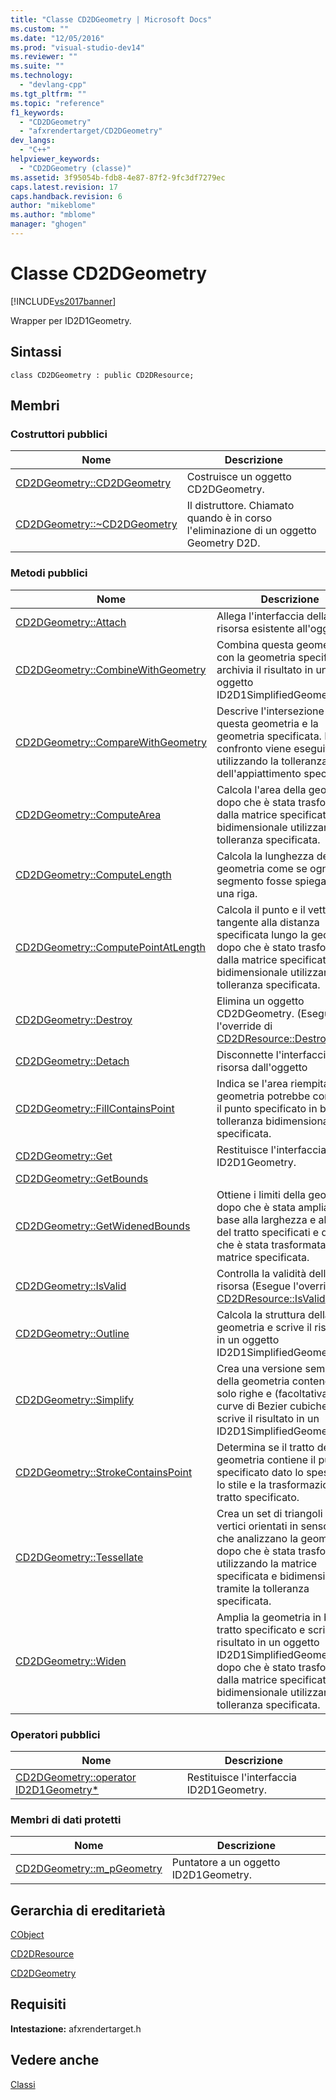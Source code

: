 ```yaml
---
title: "Classe CD2DGeometry | Microsoft Docs"
ms.custom: ""
ms.date: "12/05/2016"
ms.prod: "visual-studio-dev14"
ms.reviewer: ""
ms.suite: ""
ms.technology: 
  - "devlang-cpp"
ms.tgt_pltfrm: ""
ms.topic: "reference"
f1_keywords: 
  - "CD2DGeometry"
  - "afxrendertarget/CD2DGeometry"
dev_langs: 
  - "C++"
helpviewer_keywords: 
  - "CD2DGeometry (classe)"
ms.assetid: 3f95054b-fdb8-4e87-87f2-9fc3df7279ec
caps.latest.revision: 17
caps.handback.revision: 6
author: "mikeblome"
ms.author: "mblome"
manager: "ghogen"
---
```

# Classe CD2DGeometry
[!INCLUDE[vs2017banner](../../assembler/inline/includes/vs2017banner.md)]

Wrapper per ID2D1Geometry.  
  
## Sintassi  
  
```  
class CD2DGeometry : public CD2DResource;  
```  
  
## Membri  
  
### Costruttori pubblici  
  
|Nome|Descrizione|  
|----------|-----------------|  
|[CD2DGeometry::CD2DGeometry](../Topic/CD2DGeometry::CD2DGeometry.md)|Costruisce un oggetto CD2DGeometry.|  
|[CD2DGeometry::~CD2DGeometry](../Topic/CD2DGeometry::~CD2DGeometry.md)|Il distruttore.  Chiamato quando è in corso l'eliminazione di un oggetto Geometry D2D.|  
  
### Metodi pubblici  
  
|Nome|Descrizione|  
|----------|-----------------|  
|[CD2DGeometry::Attach](../Topic/CD2DGeometry::Attach.md)|Allega l'interfaccia della risorsa esistente all'oggetto|  
|[CD2DGeometry::CombineWithGeometry](../Topic/CD2DGeometry::CombineWithGeometry.md)|Combina questa geometria con la geometria specificata e archivia il risultato in un oggetto ID2D1SimplifiedGeometrySink.|  
|[CD2DGeometry::CompareWithGeometry](../Topic/CD2DGeometry::CompareWithGeometry.md)|Descrive l'intersezione tra questa geometria e la geometria specificata.  Il confronto viene eseguito utilizzando la tolleranza dell'appiattimento specificata.|  
|[CD2DGeometry::ComputeArea](../Topic/CD2DGeometry::ComputeArea.md)|Calcola l'area della geometria dopo che è stata trasformata dalla matrice specificata e bidimensionale utilizzando la tolleranza specificata.|  
|[CD2DGeometry::ComputeLength](../Topic/CD2DGeometry::ComputeLength.md)|Calcola la lunghezza della geometria come se ogni segmento fosse spiegato in una riga.|  
|[CD2DGeometry::ComputePointAtLength](../Topic/CD2DGeometry::ComputePointAtLength.md)|Calcola il punto e il vettore tangente alla distanza specificata lungo la geometria dopo che è stato trasformato dalla matrice specificata e bidimensionale utilizzando la tolleranza specificata.|  
|[CD2DGeometry::Destroy](../Topic/CD2DGeometry::Destroy.md)|Elimina un oggetto CD2DGeometry.  \(Esegue l'override di [CD2DResource::Destroy](../Topic/CD2DResource::Destroy.md).\)|  
|[CD2DGeometry::Detach](../Topic/CD2DGeometry::Detach.md)|Disconnette l'interfaccia della risorsa dall'oggetto|  
|[CD2DGeometry::FillContainsPoint](../Topic/CD2DGeometry::FillContainsPoint.md)|Indica se l'area riempita dalla geometria potrebbe contenere il punto specificato in base alla tolleranza bidimensionale specificata.|  
|[CD2DGeometry::Get](../Topic/CD2DGeometry::Get.md)|Restituisce l'interfaccia ID2D1Geometry.|  
|[CD2DGeometry::GetBounds](../Topic/CD2DGeometry::GetBounds.md)||  
|[CD2DGeometry::GetWidenedBounds](../Topic/CD2DGeometry::GetWidenedBounds.md)|Ottiene i limiti della geometria dopo che è stata ampliata in base alla larghezza e allo stile del tratto specificati e dopo che è stata trasformata dalla matrice specificata.|  
|[CD2DGeometry::IsValid](../Topic/CD2DGeometry::IsValid.md)|Controlla la validità della risorsa \(Esegue l'override di [CD2DResource::IsValid](../Topic/CD2DResource::IsValid.md).\)|  
|[CD2DGeometry::Outline](../Topic/CD2DGeometry::Outline.md)|Calcola la struttura della geometria e scrive il risultato in un oggetto ID2D1SimplifiedGeometrySink.|  
|[CD2DGeometry::Simplify](../Topic/CD2DGeometry::Simplify.md)|Crea una versione semplificata della geometria contenente solo righe e \(facoltativamente\) curve di Bezier cubiche e scrive il risultato in un ID2D1SimplifiedGeometrySink.|  
|[CD2DGeometry::StrokeContainsPoint](../Topic/CD2DGeometry::StrokeContainsPoint.md)|Determina se il tratto della geometria contiene il punto specificato dato lo spessore, lo stile e la trasformazione del tratto specificato.|  
|[CD2DGeometry::Tessellate](../Topic/CD2DGeometry::Tessellate.md)|Crea un set di triangoli con vertici orientati in senso orario che analizzano la geometria dopo che è stata trasformata utilizzando la matrice specificata e bidimensionale tramite la tolleranza specificata.|  
|[CD2DGeometry::Widen](../Topic/CD2DGeometry::Widen.md)|Amplia la geometria in base al tratto specificato e scrive il risultato in un oggetto ID2D1SimplifiedGeometrySink dopo che è stato trasformato dalla matrice specificata e bidimensionale utilizzando la tolleranza specificata.|  
  
### Operatori pubblici  
  
|Nome|Descrizione|  
|----------|-----------------|  
|[CD2DGeometry::operator ID2D1Geometry\*](../Topic/CD2DGeometry::operator%20ID2D1Geometry*.md)|Restituisce l'interfaccia ID2D1Geometry.|  
  
### Membri di dati protetti  
  
|Nome|Descrizione|  
|----------|-----------------|  
|[CD2DGeometry::m\_pGeometry](../Topic/CD2DGeometry::m_pGeometry.md)|Puntatore a un oggetto ID2D1Geometry.|  
  
## Gerarchia di ereditarietà  
 [CObject](../../mfc/reference/cobject-class.md)  
  
 [CD2DResource](../../mfc/reference/cd2dresource-class.md)  
  
 [CD2DGeometry](../../mfc/reference/cd2dgeometry-class.md)  
  
## Requisiti  
 **Intestazione:** afxrendertarget.h  
  
## Vedere anche  
 [Classi](../../mfc/reference/mfc-classes.md)